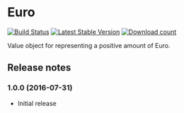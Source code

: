 # Euro

[![Build Status](https://secure.travis-ci.org/wmde/Euro.png?branch=master)](http://travis-ci.org/wmde/Euro)
[![Latest Stable Version](https://poser.pugx.org/wmde/euro/version.png)](https://packagist.org/packages/wmde/euro)
[![Download count](https://poser.pugx.org/wmde/euro/d/total.png)](https://packagist.org/packages/wmde/euro)

Value object for representing a positive amount of Euro.

## Release notes

### 1.0.0 (2016-07-31)

* Initial release